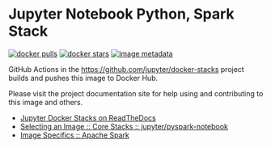 # Jupyter Notebook Python, Spark Stack

[![docker pulls](https://img.shields.io/docker/pulls/jupyter/pyspark-notebook.svg)](https://hub.docker.com/r/jupyter/pyspark-notebook/)
[![docker stars](https://img.shields.io/docker/stars/jupyter/pyspark-notebook.svg)](https://hub.docker.com/r/jupyter/pyspark-notebook/)
[![image metadata](https://images.microbadger.com/badges/image/jupyter/pyspark-notebook.svg)](https://microbadger.com/images/jupyter/pyspark-notebook "jupyter/pyspark-notebook image metadata")

GitHub Actions in the <https://github.com/jupyter/docker-stacks> project builds and pushes this image
to Docker Hub.

Please visit the project documentation site for help using and contributing to this image and
others.

- [Jupyter Docker Stacks on ReadTheDocs](https://jupyter-docker-stacks.readthedocs.io/en/latest/index.html)
- [Selecting an Image :: Core Stacks :: jupyter/pyspark-notebook](https://jupyter-docker-stacks.readthedocs.io/en/latest/using/selecting.html#jupyter-pyspark-notebook)
- [Image Specifics :: Apache Spark](https://jupyter-docker-stacks.readthedocs.io/en/latest/using/specifics.html#apache-spark)
